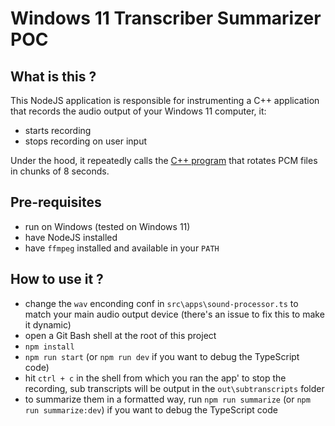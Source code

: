 # Windows 11 Transcriber Summarizer POC

## What is this ?

This NodeJS application is responsible for instrumenting a C++ application that records the audio output of your Windows 11 computer, it:

- starts recording
- stops recording on user input

Under the hood, it repeatedly calls the [C++ program](https://github.com/yactouat/YTranscribe) that rotates PCM files in chunks of 8 seconds.

## Pre-requisites

- run on Windows (tested on Windows 11)
- have NodeJS installed
- have `ffmpeg` installed and available in your `PATH`

## How to use it ?

- change the `wav` enconding conf in `src\apps\sound-processor.ts` to match your main audio output device (there's an issue to fix this to make it dynamic)
- open a Git Bash shell at the root of this project
- `npm install`
- `npm run start` (or `npm run dev` if you want to debug the TypeScript code)
- hit `ctrl + c` in the shell from which you ran the app' to stop the recording, sub transcripts will be output in the `out\subtranscripts` folder
- to summarize them in a formatted way, run `npm run summarize` (or `npm run summarize:dev`) if you want to debug the TypeScript code
